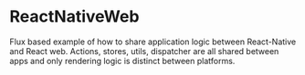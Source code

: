 # ReactNativeWeb
Flux based example of how to share application logic between React-Native and React web. Actions, stores, utils, dispatcher are all shared between apps and only rendering logic is distinct between platforms.
